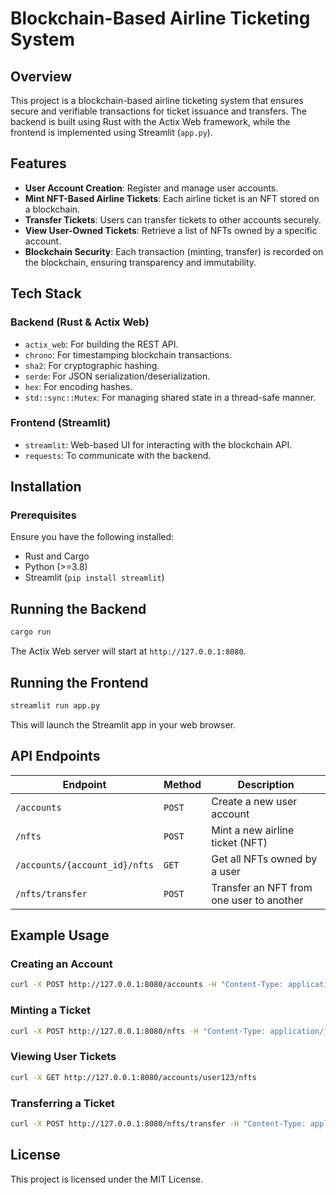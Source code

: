 # Blockchain-Based Airline Ticketing System

## Overview

This project is a blockchain-based airline ticketing system that ensures secure and verifiable transactions for ticket issuance and transfers. The backend is built using Rust with the Actix Web framework, while the frontend is implemented using Streamlit (`app.py`).

## Features

- **User Account Creation**: Register and manage user accounts.
- **Mint NFT-Based Airline Tickets**: Each airline ticket is an NFT stored on a blockchain.
- **Transfer Tickets**: Users can transfer tickets to other accounts securely.
- **View User-Owned Tickets**: Retrieve a list of NFTs owned by a specific account.
- **Blockchain Security**: Each transaction (minting, transfer) is recorded on the blockchain, ensuring transparency and immutability.

## Tech Stack

### Backend (Rust & Actix Web)

- `actix_web`: For building the REST API.
- `chrono`: For timestamping blockchain transactions.
- `sha2`: For cryptographic hashing.
- `serde`: For JSON serialization/deserialization.
- `hex`: For encoding hashes.
- `std::sync::Mutex`: For managing shared state in a thread-safe manner.

### Frontend (Streamlit)

- `streamlit`: Web-based UI for interacting with the blockchain API.
- `requests`: To communicate with the backend.

## Installation

### Prerequisites

Ensure you have the following installed:

- Rust and Cargo
- Python (>=3.8)
- Streamlit (`pip install streamlit`)


## Running the Backend

```bash
cargo run
```

The Actix Web server will start at `http://127.0.0.1:8080`.

## Running the Frontend

```bash
streamlit run app.py
```

This will launch the Streamlit app in your web browser.

## API Endpoints

| Endpoint                      | Method | Description                              |
| ----------------------------- | ------ | ---------------------------------------- |
| `/accounts`                   | `POST` | Create a new user account                |
| `/nfts`                       | `POST` | Mint a new airline ticket (NFT)          |
| `/accounts/{account_id}/nfts` | `GET`  | Get all NFTs owned by a user             |
| `/nfts/transfer`              | `POST` | Transfer an NFT from one user to another |

## Example Usage

### Creating an Account

```bash
curl -X POST http://127.0.0.1:8080/accounts -H "Content-Type: application/json" -d '{"id": "user123"}'
```

### Minting a Ticket

```bash
curl -X POST http://127.0.0.1:8080/nfts -H "Content-Type: application/json" -d '{"name": "Flight ABC123", "description": "NYC to LA", "owner": "user123", "metadata": {"id": "doc1", "document_type": 1, "image": "ticket.png", "date_added": "2025-01-29", "profile_type": "passenger"}}'
```

### Viewing User Tickets

```bash
curl -X GET http://127.0.0.1:8080/accounts/user123/nfts
```

### Transferring a Ticket

```bash
curl -X POST http://127.0.0.1:8080/nfts/transfer -H "Content-Type: application/json" -d '{"from": "user123", "to": "user456", "nft_id": "nft_123456"}'
```

## License

This project is licensed under the MIT License.

